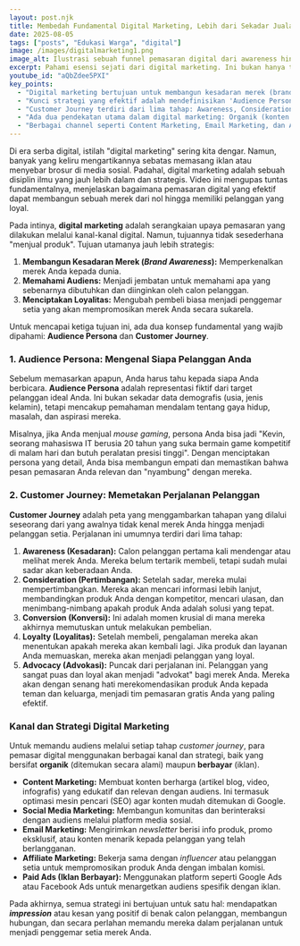 ```yaml
---
layout: post.njk
title: Membedah Fundamental Digital Marketing, Lebih dari Sekadar Jualan Online
date: 2025-08-05
tags: ["posts", "Edukasi Warga", "digital"]
image: /images/digitalmarketing1.png
image_alt: Ilustrasi sebuah funnel pemasaran digital dari awareness hingga advocacy
excerpt: Pahami esensi sejati dari digital marketing. Ini bukan hanya tentang iklan, tetapi tentang membangun kesadaran merek, memahami audiens, dan menciptakan pelanggan setia melalui perjalanan yang terstruktur.
youtube_id: "aQbZdee5PXI"
key_points:
  - "Digital marketing bertujuan untuk membangun kesadaran merek (brand awareness), memahami audiens, dan menciptakan loyalitas, bukan hanya berjualan."
  - "Kunci strategi yang efektif adalah mendefinisikan 'Audience Persona' dan memetakan 'Customer Journey'."
  - "Customer Journey terdiri dari lima tahap: Awareness, Consideration, Conversion, Loyalty, dan Advocacy."
  - "Ada dua pendekatan utama dalam digital marketing: Organik (konten alami) dan Berbayar (iklan)."
  - "Berbagai channel seperti Content Marketing, Email Marketing, dan Affiliate Marketing digunakan untuk mencapai tujuan pemasaran."
---
```


Di era serba digital, istilah "digital marketing" sering kita dengar. Namun, banyak yang keliru mengartikannya sebatas memasang iklan atau menyebar brosur di media sosial. Padahal, digital marketing adalah sebuah disiplin ilmu yang jauh lebih dalam dan strategis. Video ini mengupas tuntas fundamentalnya, menjelaskan bagaimana pemasaran digital yang efektif dapat membangun sebuah merek dari nol hingga memiliki pelanggan yang loyal.

Pada intinya, **digital marketing** adalah serangkaian upaya pemasaran yang dilakukan melalui kanal-kanal digital. Namun, tujuannya tidak sesederhana "menjual produk". Tujuan utamanya jauh lebih strategis:
1.  **Membangun Kesadaran Merek (*Brand Awareness*):** Memperkenalkan merek Anda kepada dunia.
2.  **Memahami Audiens:** Menjadi jembatan untuk memahami apa yang sebenarnya dibutuhkan dan diinginkan oleh calon pelanggan.
3.  **Menciptakan Loyalitas:** Mengubah pembeli biasa menjadi penggemar setia yang akan mempromosikan merek Anda secara sukarela.

Untuk mencapai ketiga tujuan ini, ada dua konsep fundamental yang wajib dipahami: **Audience Persona** dan **Customer Journey**.

### 1. Audience Persona: Mengenal Siapa Pelanggan Anda

Sebelum memasarkan apapun, Anda harus tahu kepada siapa Anda berbicara. **Audience Persona** adalah representasi fiktif dari target pelanggan ideal Anda. Ini bukan sekadar data demografis (usia, jenis kelamin), tetapi mencakup pemahaman mendalam tentang gaya hidup, masalah, dan aspirasi mereka.

Misalnya, jika Anda menjual *mouse gaming*, persona Anda bisa jadi "Kevin, seorang mahasiswa IT berusia 20 tahun yang suka bermain game kompetitif di malam hari dan butuh peralatan presisi tinggi". Dengan menciptakan persona yang detail, Anda bisa membangun empati dan memastikan bahwa pesan pemasaran Anda relevan dan "nyambung" dengan mereka.

### 2. Customer Journey: Memetakan Perjalanan Pelanggan

**Customer Journey** adalah peta yang menggambarkan tahapan yang dilalui seseorang dari yang awalnya tidak kenal merek Anda hingga menjadi pelanggan setia. Perjalanan ini umumnya terdiri dari lima tahap:

1.  **Awareness (Kesadaran):** Calon pelanggan pertama kali mendengar atau melihat merek Anda. Mereka belum tertarik membeli, tetapi sudah mulai sadar akan keberadaan Anda.
2.  **Consideration (Pertimbangan):** Setelah sadar, mereka mulai mempertimbangkan. Mereka akan mencari informasi lebih lanjut, membandingkan produk Anda dengan kompetitor, mencari ulasan, dan menimbang-nimbang apakah produk Anda adalah solusi yang tepat.
3.  **Conversion (Konversi):** Ini adalah momen krusial di mana mereka akhirnya memutuskan untuk melakukan pembelian.
4.  **Loyalty (Loyalitas):** Setelah membeli, pengalaman mereka akan menentukan apakah mereka akan kembali lagi. Jika produk dan layanan Anda memuaskan, mereka akan menjadi pelanggan yang loyal.
5.  **Advocacy (Advokasi):** Puncak dari perjalanan ini. Pelanggan yang sangat puas dan loyal akan menjadi "advokat" bagi merek Anda. Mereka akan dengan senang hati merekomendasikan produk Anda kepada teman dan keluarga, menjadi tim pemasaran gratis Anda yang paling efektif.

### Kanal dan Strategi Digital Marketing

Untuk memandu audiens melalui setiap tahap *customer journey*, para pemasar digital menggunakan berbagai kanal dan strategi, baik yang bersifat **organik** (ditemukan secara alami) maupun **berbayar** (iklan).
* **Content Marketing:** Membuat konten berharga (artikel blog, video, infografis) yang edukatif dan relevan dengan audiens. Ini termasuk optimasi mesin pencari (SEO) agar konten mudah ditemukan di Google.
* **Social Media Marketing:** Membangun komunitas dan berinteraksi dengan audiens melalui platform media sosial.
* **Email Marketing:** Mengirimkan *newsletter* berisi info produk, promo eksklusif, atau konten menarik kepada pelanggan yang telah berlangganan.
* **Affiliate Marketing:** Bekerja sama dengan *influencer* atau pelanggan setia untuk mempromosikan produk Anda dengan imbalan komisi.
* **Paid Ads (Iklan Berbayar):** Menggunakan platform seperti Google Ads atau Facebook Ads untuk menargetkan audiens spesifik dengan iklan.

Pada akhirnya, semua strategi ini bertujuan untuk satu hal: mendapatkan ***impression*** atau kesan yang positif di benak calon pelanggan, membangun hubungan, dan secara perlahan memandu mereka dalam perjalanan untuk menjadi penggemar setia merek Anda.